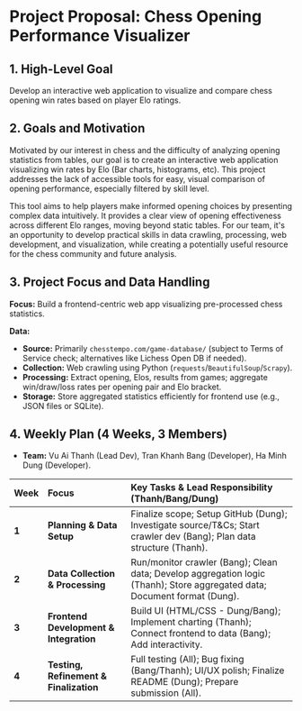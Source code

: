 # Project Proposal: Chess Opening Performance Visualizer

## 1. High-Level Goal

Develop an interactive web application to visualize and compare chess opening win rates based on player Elo ratings.

## 2. Goals and Motivation

Motivated by our interest in chess and the difficulty of analyzing opening statistics from tables, our goal is to create an interactive web application visualizing win rates by Elo (Bar charts, histograms, etc). This project addresses the lack of accessible tools for easy, visual comparison of opening performance, especially filtered by skill level.

This tool aims to help players make informed opening choices by presenting complex data intuitively. It provides a clear view of opening effectiveness across different Elo ranges, moving beyond static tables. For our team, it's an opportunity to develop practical skills in data crawling, processing, web development, and visualization, while creating a potentially useful resource for the chess community and future analysis.

## 3. Project Focus and Data Handling

**Focus:** Build a frontend-centric web app visualizing pre-processed chess statistics.

**Data:**
* **Source:** Primarily `chesstempo.com/game-database/` (subject to Terms of Service check; alternatives like Lichess Open DB if needed).
* **Collection:** Web crawling using Python (`requests`/`BeautifulSoup`/`Scrapy`).
* **Processing:** Extract opening, Elos, results from games; aggregate win/draw/loss rates per opening pair and Elo bracket.
* **Storage:** Store aggregated statistics efficiently for frontend use (e.g., JSON files or SQLite).

## 4. Weekly Plan (4 Weeks, 3 Members)

* **Team:** Vu Ai Thanh (Lead Dev), Tran Khanh Bang (Developer), Ha Minh Dung (Developer).

| Week  | Focus                                   | Key Tasks & Lead Responsibility (Thanh/Bang/Dung)                                                                          |
| :---- | :-------------------------------------- | :------------------------------------------------------------------------------------------------------------------------- |
| **1** | **Planning & Data Setup** | Finalize scope; Setup GitHub (Dung); Investigate source/T&Cs; Start crawler dev (Bang); Plan data structure (Thanh).        |
| **2** | **Data Collection & Processing** | Run/monitor crawler (Bang); Clean data; Develop aggregation logic (Thanh); Store aggregated data; Document format (Dung). |
| **3** | **Frontend Development & Integration** | Build UI (HTML/CSS - Dung/Bang); Implement charting (Thanh); Connect frontend to data (Bang); Add interactivity.             |
| **4** | **Testing, Refinement & Finalization** | Full testing (All); Bug fixing (Bang/Thanh); UI/UX polish; Finalize README (Dung); Prepare submission (All).                |


